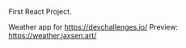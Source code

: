 First React Project.

Weather app for https://devchallenges.io/
Preview: https://weather.jaxsen.art/
